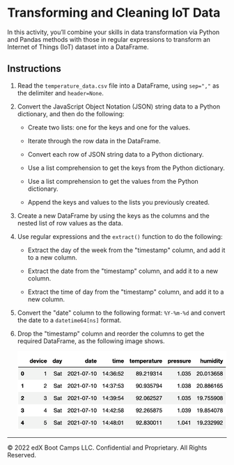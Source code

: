 # Transforming and Cleaning IoT Data

In this activity, you’ll combine your skills in data transformation via Python and Pandas methods with those in regular expressions to transform an Internet of Things (IoT) dataset into a DataFrame.

## Instructions

1. Read the `temperature_data.csv` file into a DataFrame, using `sep=","` as the delimiter and `header=None`.

2. Convert the JavaScript Object Notation (JSON) string data to a Python dictionary, and then do the following:

    * Create two lists: one for the keys and one for the values.

    * Iterate through the row data in the DataFrame.

    * Convert each row of JSON string data to a Python dictionary.

    * Use a list comprehension to get the keys from the Python dictionary.

    * Use a list comprehension to get the values from the Python dictionary.

    * Append the keys and values to the lists you previously created.

3. Create a new DataFrame by using the keys as the columns and the nested list of row values as the data.

4. Use regular expressions and the `extract()` function to do the following:

    * Extract the day of the week from the "timestamp" column, and add it to a new column.

    * Extract the date from the "timestamp" column, and add it to a new column.

    * Extract the time of day from the "timestamp" column, and add it to a new column.

5. Convert the "date" column to the following format: `%Y-%m-%d` and convert the date to a `datetime64[ns]` format.

6. Drop the "timestamp" column and reorder the columns to get the required DataFrame, as the following image shows.

      ![A screenshot depicts the final IoT temperature DataFrame.](Unsolved/Resources/01-final_transformed_cleaned_DataFrame.png)

---

© 2022 edX Boot Camps LLC. Confidential and Proprietary. All Rights Reserved.